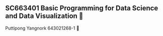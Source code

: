 ## SC663401 Basic Programming for Data Science and Data Visualization :thinking: </br>
Puttipong Yangnork 643021268-1 :bust_in_silhouette:

